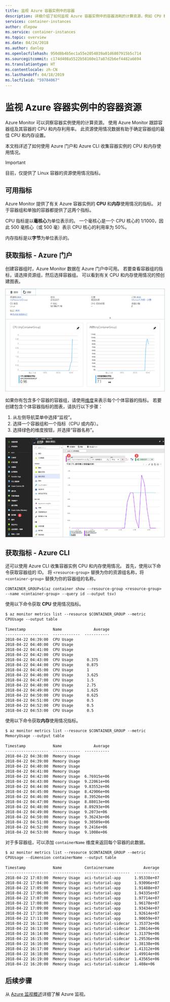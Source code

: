 ```yaml
---
title: 监视 Azure 容器实例中的容器
description: 详细介绍了如何监视 Azure 容器实例中的容器消耗的计算资源，例如 CPU 和内存。
services: container-instances
author: dlepow
ms.service: container-instances
ms.topic: overview
ms.date: 04/24/2018
ms.author: danlep
ms.openlocfilehash: 950d8b4b5ec1a55e2054039a01d6807915b5c714
ms.sourcegitcommit: c174d408a5522b58160e17a87d2b6ef4482a6694
ms.translationtype: HT
ms.contentlocale: zh-CN
ms.lasthandoff: 04/18/2019
ms.locfileid: "59784067"
---
```

# <a name="monitor-container-resources-in-azure-container-instances"></a>监视 Azure 容器实例中的容器资源

Azure Monitor 可以洞察容器实例使用的计算资源。 使用 Azure Monitor 跟踪容器组及其容器的 CPU 和内存利用率。 此资源使用情况数据有助于确定容器组的最佳 CPU 和内存设置。

本文档详述了如何使用 Azure 门户和 Azure CLI 收集容器实例的 CPU 和内存使用情况。

> [!IMPORTANT]
> 目前，仅提供了 Linux 容器的资源使用情况指标。
>

## <a name="available-metrics"></a>可用指标

Azure Monitor 提供了有关 Azure 容器实例的 **CPU** 和**内存**使用情况的指标。 对于容器组和单独的容器都提供了这两个指标。

CPU 指标是以**毫核心**为单位表示的。 一个毫核心是一个 CPU 核心的 1/1000，因此 500 毫核心（或 500 毫）表示 CPU 核心的利用率为 50%。

内存指标是以**字节**为单位表示的。

## <a name="get-metrics---azure-portal"></a>获取指标 - Azure 门户

创建容器组时，Azure Monitor 数据在 Azure 门户中可用。 若要查看容器组的指标，请选择资源组，然后选择容器组。 可以看到有关 CPU 和内存使用情况的预创建图表。

![双图表][dual-chart]

如果你有包含多个容器的容器组，请使用[维度][monitor-dimension]来表示每个个体容器的指标。 若要创建包含个体容器指标的图表，请执行以下步骤：

1. 从左侧导航菜单中选择“监视”。
2. 选择一个容器组和一个指标（CPU 或内存）。
3. 选择绿色的维度按钮，并选择“容器名称”。

![维度][dimension]

## <a name="get-metrics---azure-cli"></a>获取指标 - Azure CLI

还可以使用 Azure CLI 收集容器实例 CPU 和内存使用情况。 首先，使用以下命令获取容器组的 ID。 将 `<resource-group>` 替换为你的资源组名称，将 `<container-group>` 替换为你的容器组的名称。


```console
CONTAINER_GROUP=$(az container show --resource-group <resource-group> --name <container-group> --query id --output tsv)
```

使用以下命令获取 **CPU** 使用情况指标。

```console
$ az monitor metrics list --resource $CONTAINER_GROUP --metric CPUUsage --output table

Timestamp            Name              Average
-------------------  ------------  -----------
2018-04-22 04:39:00  CPU Usage
2018-04-22 04:40:00  CPU Usage
2018-04-22 04:41:00  CPU Usage
2018-04-22 04:42:00  CPU Usage
2018-04-22 04:43:00  CPU Usage      0.375
2018-04-22 04:44:00  CPU Usage      0.875
2018-04-22 04:45:00  CPU Usage      1
2018-04-22 04:46:00  CPU Usage      3.625
2018-04-22 04:47:00  CPU Usage      1.5
2018-04-22 04:48:00  CPU Usage      2.75
2018-04-22 04:49:00  CPU Usage      1.625
2018-04-22 04:50:00  CPU Usage      0.625
2018-04-22 04:51:00  CPU Usage      0.5
2018-04-22 04:52:00  CPU Usage      0.5
2018-04-22 04:53:00  CPU Usage      0.5
```

使用以下命令获取**内存**使用情况指标。

```console
$ az monitor metrics list --resource $CONTAINER_GROUP --metric MemoryUsage --output table

Timestamp            Name              Average
-------------------  ------------  -----------
2018-04-22 04:38:00  Memory Usage
2018-04-22 04:39:00  Memory Usage
2018-04-22 04:40:00  Memory Usage
2018-04-22 04:41:00  Memory Usage
2018-04-22 04:42:00  Memory Usage  6.76915e+06
2018-04-22 04:43:00  Memory Usage  9.22061e+06
2018-04-22 04:44:00  Memory Usage  9.83552e+06
2018-04-22 04:45:00  Memory Usage  8.42906e+06
2018-04-22 04:46:00  Memory Usage  8.39526e+06
2018-04-22 04:47:00  Memory Usage  8.88013e+06
2018-04-22 04:48:00  Memory Usage  8.89293e+06
2018-04-22 04:49:00  Memory Usage  9.2073e+06
2018-04-22 04:50:00  Memory Usage  9.36243e+06
2018-04-22 04:51:00  Memory Usage  9.30509e+06
2018-04-22 04:52:00  Memory Usage  9.2416e+06
2018-04-22 04:53:00  Memory Usage  9.1008e+06
```

对于多容器组，可以添加 `containerName` 维度来返回每个容器的此数据。

```console
$ az monitor metrics list --resource $CONTAINER_GROUP --metric CPUUsage --dimension containerName --output table

Timestamp            Name          Containername             Average
-------------------  ------------  --------------------  -----------
2018-04-22 17:03:00  Memory Usage  aci-tutorial-app      1.95338e+07
2018-04-22 17:04:00  Memory Usage  aci-tutorial-app      1.93096e+07
2018-04-22 17:05:00  Memory Usage  aci-tutorial-app      1.91488e+07
2018-04-22 17:06:00  Memory Usage  aci-tutorial-app      1.94335e+07
2018-04-22 17:07:00  Memory Usage  aci-tutorial-app      1.97714e+07
2018-04-22 17:08:00  Memory Usage  aci-tutorial-app      1.96178e+07
2018-04-22 17:09:00  Memory Usage  aci-tutorial-app      1.93434e+07
2018-04-22 17:10:00  Memory Usage  aci-tutorial-app      1.92614e+07
2018-04-22 17:11:00  Memory Usage  aci-tutorial-app      1.90659e+07
2018-04-22 16:12:00  Memory Usage  aci-tutorial-sidecar  1.35373e+06
2018-04-22 16:13:00  Memory Usage  aci-tutorial-sidecar  1.28614e+06
2018-04-22 16:14:00  Memory Usage  aci-tutorial-sidecar  1.31379e+06
2018-04-22 16:15:00  Memory Usage  aci-tutorial-sidecar  1.29536e+06
2018-04-22 16:16:00  Memory Usage  aci-tutorial-sidecar  1.38138e+06
2018-04-22 16:17:00  Memory Usage  aci-tutorial-sidecar  1.41312e+06
2018-04-22 16:18:00  Memory Usage  aci-tutorial-sidecar  1.49914e+06
2018-04-22 16:19:00  Memory Usage  aci-tutorial-sidecar  1.43565e+06
2018-04-22 16:20:00  Memory Usage  aci-tutorial-sidecar  1.408e+06
```

## <a name="next-steps"></a>后续步骤

从 [Azure 监视概述][azure-monitoring]详细了解 Azure 监视。

<!-- IMAGES -->
[cpu-chart]: ./media/container-instances-monitor/cpu-multi.png
[dimension]: ./media/container-instances-monitor/dimension.png
[dual-chart]: ./media/container-instances-monitor/metrics.png
[memory-chart]: ./media/container-instances-monitor/memory-multi.png

<!-- LINKS - Internal -->
[azure-monitoring]: ../monitoring-and-diagnostics/monitoring-overview.md
[monitor-dimension]: ../azure-monitor/platform/data-platform-metrics.md#multi-dimensional-metrics
